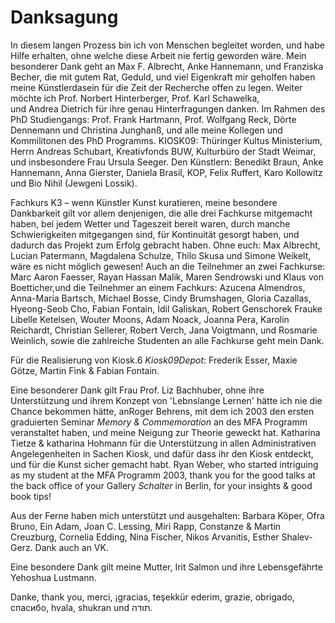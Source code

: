 # Danksagung

In diesem langen Prozess bin ich von Menschen begleitet worden, und habe Hilfe erhalten, ohne welche diese Arbeit nie fertig geworden wäre.
Mein besonderer Dank geht an Max F. Albrecht, Anke Hannemann, und Franziska Becher, die mit gutem Rat, Geduld, und viel Eigenkraft mir geholfen haben 
meine Künstlerdasein für die Zeit der Recherche offen zu legen. Weiter möchte ich Prof. Norbert Hinterberger, Prof. Karl Schawelka,  
und Andrea Dietrich für ihre genau Hinterfragungen danken. Im Rahmen des PhD Studiengangs: Prof. Frank Hartmann, Prof. Wolfgang Reck, Dörte 
Dennemann und Christina Junghanß, und alle meine Kollegen und Kommilitonen des PhD Programms. KIOSK09: Thüringer Kultus Ministerium, Herrn Andreas 
Schubart, Kreativfonds BUW, Kulturbüro der Stadt Weimar, und insbesondere Frau Ursula Seeger. Den Künstlern: Benedikt Braun, Anke Hannemann, Anna 
Gierster, Daniela Brasil, KOP, Felix Ruffert, Karo Kollowitz und Bio Nihil (Jewgeni Lossik).



Fachkurs K3 – wenn Künstler Kunst kuratieren, meine besondere Dankbarkeit gilt vor allem denjenigen, die alle drei Fachkurse 
mitgemacht haben, bei jedem Wetter und Tageszeit bereit waren, durch manche Schwierigkeiten mitgegangen sind, für Kontinuität 
gesorgt haben, und dadurch das Projekt zum Erfolg gebracht haben. Ohne euch: Max Albrecht, Lucian Patermann, Magdalena Schulze, 
Thilo Skusa und Simone Weikelt, wäre es nicht möglich gewesen! Auch an die Teilnehmer an zwei Fachkurse: Marc Aaron Faesser, Rayan 
Hassan Malik, Maren Sendrowski und Klaus von Boetticher,und die Teilnehmer an einem Fachkurs: Azucena Almendros, Anna-Maria Bartsch, 
Michael Bosse, Cindy Brumshagen, Gloria Cazallas, Hyeong-Seob Cho, Fabian Fontain, Idil Galiskan, Robert Genschorek Frauke Libelle Ketelsen, 
Wouter Moons, Adam Noack, Joanna Pera, Karolin Reichardt, Christian Sellerer, Robert Verch, Jana Voigtmann, und Rosmarie Weinlich, 
sowie die zahlreiche Studenten an alle Fachkurse geht mein Dank.


Für die Realisierung von Kiosk.6 *Kiosk09Depot*: Frederik Esser, Maxie Götze, Martin Fink & Fabian Fontain. 



Eine besonderer Dank gilt Frau Prof. Liz Bachhuber, ohne ihre Unterstützung und ihrem Konzept von 'Lebnslange Lernen' hätte ich nie 
die Chance bekommen hätte, anRoger Behrens, mit dem ich 2003 den ersten graduierten Seminar *Memory & Commemoration* an des MFA Programm
veranstaltet haben, und meine Neigung zur Theorie geweckt hat. Katharina Tietze & katharina Hohmann für die Unterstützung in allen 
Administrativen Angelegenheiten in Sachen Kiosk, und dafür dass ihr den Kiosk entdeckt, und für die Kunst sicher gemacht habt. 
Ryan Weber, who started intriguing as my student at the MFA Programm 2003, thank you for the good talks at the back office of 
your Gallery *Schalter* in Berlin, for your insights & good book tips!   
  

Aus der Ferne haben mich unterstützt und ausgehalten: 
Barbara Köper, Ofra Bruno, Ein Adam, Joan C. Lessing, Miri Rapp, Constanze & Martin Creuzburg, Cornelia Edding, Nina Fischer, Nikos Arvanitis, Esther Shalev-Gerz.
Dank auch an VK.



Eine besondere Dank gilt meine Mutter, Irit Salmon und ihre Lebensgefährte Yehoshua Lustmann.   




Danke, thank you, merci, ¡gracias, teşekkür ederim, grazie, obrigado, спасибо, hvala, shukran und תודה.

 


 

 

 



